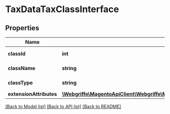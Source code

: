 # TaxDataTaxClassInterface

## Properties
Name | Type | Description | Notes
------------ | ------------- | ------------- | -------------
**classId** | **int** | Tax class ID. | [optional] 
**className** | **string** | Tax class name. | 
**classType** | **string** | Tax class type. | 
**extensionAttributes** | [**\Webgriffe\MagentoApiClient\Webgriffe\MagentoApiClient\Model\TaxDataTaxClassExtensionInterface**](TaxDataTaxClassExtensionInterface.md) |  | [optional] 

[[Back to Model list]](../README.md#documentation-for-models) [[Back to API list]](../README.md#documentation-for-api-endpoints) [[Back to README]](../README.md)


